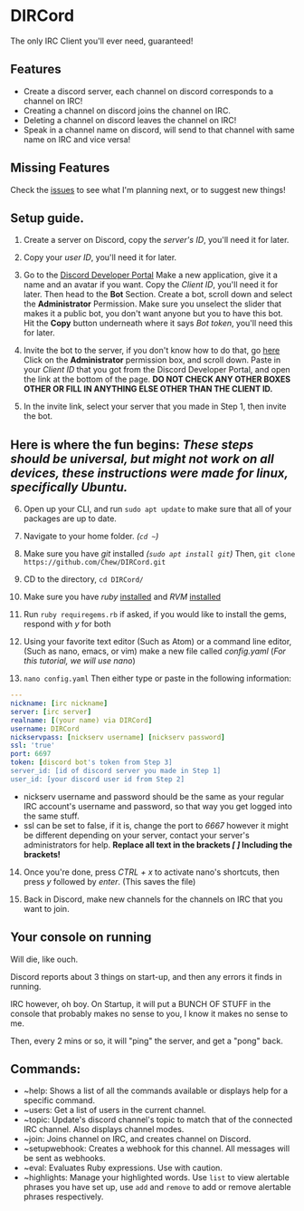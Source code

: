 # DIRCord

The only IRC Client you'll ever need, guaranteed!

## Features

- Create a discord server, each channel on discord corresponds to a channel on IRC!
- Creating a channel on discord joins the channel on IRC.
- Deleting a channel on discord leaves the channel on IRC!
- Speak in a channel name on discord, will send to that channel with same name on IRC and vice versa!

## Missing Features

Check the [issues](http://github.com/Chewsterchew/DIRCord/issues) to see what I'm planning next, or to suggest new things!

## Setup guide.

1) Create a server on Discord, copy the *server's ID*, you'll need it for later.

2) Copy your *user ID*, you'll need it for later.

3) Go to the [Discord Developer Portal](https://discordapp.com/developers/applications/) Make a new application, give it a name and an avatar if you want.  Copy the *Client ID*, you'll need it for later.  Then head to the **Bot** Section.  Create a bot, scroll down and select the **Administrator** Permission.  Make sure you unselect the slider that makes it a public bot, you don't want anyone but you to have this bot.  Hit the **Copy** button underneath where it says *Bot token*, you'll need this for later.

4) Invite the bot to the server, if you don't know how to do that, go [here](https://discordapi.com/permissions.html)  Click on the **Administrator** permission box, and scroll down.  Paste in your *Client ID* that you got from the Discord Developer Portal, and open the link at the bottom of the page.  **DO NOT CHECK ANY OTHER BOXES OTHER OR FILL IN ANYTHING ELSE OTHER THAN THE CLIENT ID.**

5) In the invite link, select your server that you made in Step 1, then invite the bot.

## Here is where the fun begins: *These steps should be universal, but might not work on all devices, these instructions were made for linux, specifically Ubuntu.*

6) Open up your CLI, and run `sudo apt update` to make sure that all of your packages are up to date.  

7) Navigate to your home folder. *(`cd ~`)*

8) Make sure you have *git* installed *(`sudo apt install git`)*  Then, `git clone https://github.com/Chew/DIRCord.git` 

9) CD to the directory, `cd DIRCord/`

10) Make sure you have *ruby* [installed](https://www.ruby-lang.org/en/) and *RVM* [installed](https://rvm.io/)

11) Run `ruby requiregems.rb`  if asked, if you would like to install the gems, respond with *y* for both

12) Using your favorite text editor (Such as Atom) or a command line editor, (Such as nano, emacs, or vim) make a new file called *config.yaml* (*For this tutorial, we will use nano*)

13) `nano config.yaml` Then either type or paste in the following information:
```yaml
---
nickname: [irc nickname]
server: [irc server]
realname: [(your name) via DIRCord]
username: DIRCord
nickservpass: [nickserv username] [nickserv password]
ssl: 'true'
port: 6697
token: [discord bot's token from Step 3]
server_id: [id of discord server you made in Step 1]
user_id: [your discord user id from Step 2]
```
* nickserv username and password should be the same as your regular IRC account's username and password, so that way you get logged into the same stuff.
* ssl can be set to false, if it is, change the port to *6667* however it might be different depending on your server, contact your server's administrators for help.
**Replace all text in the brackets *[ ]* Including the brackets!**

14) Once you're done, press *CTRL + x* to activate nano's shortcuts, then press *y* followed by *enter*.  (This saves the file) 

15) Back in Discord, make new channels for the channels on IRC that you want to join.

## Your console on running

Will die, like ouch.

Discord reports about 3 things on start-up, and then any errors it finds in running.

IRC however, oh boy. On Startup, it will put a BUNCH OF STUFF in the console that probably makes no sense to you, I know it makes no sense to me.

Then, every 2 mins or so, it will "ping" the server, and get a "pong" back.

## Commands:
* ~help: Shows a list of all the commands available or displays help for a specific command.
* ~users: Get a list of users in the current channel.
* ~topic: Update's discord channel's topic to match that of the connected IRC channel. Also displays channel modes.
* ~join: Joins channel on IRC, and creates channel on Discord.
* ~setupwebhook: Creates a webhook for this channel. All messages will be sent as webhooks.
* ~eval: Evaluates Ruby expressions. Use with caution.
* ~highlights: Manage your highlighted words. Use `list` to view alertable phrases you have set up, use `add` and `remove` to add or remove alertable phrases respectively.
